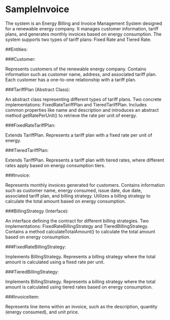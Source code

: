# SampleInvoice
The system is an Energy Billing and Invoice Management System designed for a renewable energy company. It manages customer information, tariff plans, and generates monthly invoices based on energy consumption. The system supports two types of tariff plans: Fixed Rate and Tiered Rate.

##Entities:

###Customer:

Represents customers of the renewable energy company.
Contains information such as customer name, address, and associated tariff plan.
Each customer has a one-to-one relationship with a tariff plan.

###TariffPlan (Abstract Class):

An abstract class representing different types of tariff plans.
Two concrete implementations: FixedRateTariffPlan and TieredTariffPlan.
Includes common properties like name and description and introduces an abstract method getRatePerUnit() to retrieve the rate per unit of energy.

###FixedRateTariffPlan:

Extends TariffPlan.
Represents a tariff plan with a fixed rate per unit of energy.

###TieredTariffPlan:

Extends TariffPlan.
Represents a tariff plan with tiered rates, where different rates apply based on energy consumption tiers.

###Invoice:

Represents monthly invoices generated for customers.
Contains information such as customer name, energy consumed, issue date, due date, associated tariff plan, and billing strategy.
Utilizes a billing strategy to calculate the total amount based on energy consumption.

###BillingStrategy (Interface):

An interface defining the contract for different billing strategies.
Two implementations: FixedRateBillingStrategy and TieredBillingStrategy.
Contains a method calculateTotalAmount() to calculate the total amount based on energy consumption.

###FixedRateBillingStrategy:

Implements BillingStrategy.
Represents a billing strategy where the total amount is calculated using a fixed rate per unit.

###TieredBillingStrategy:

Implements BillingStrategy.
Represents a billing strategy where the total amount is calculated using tiered rates based on energy consumption.

###InvoiceItem:

Represents line items within an invoice, such as the description, quantity (energy consumed), and unit price.